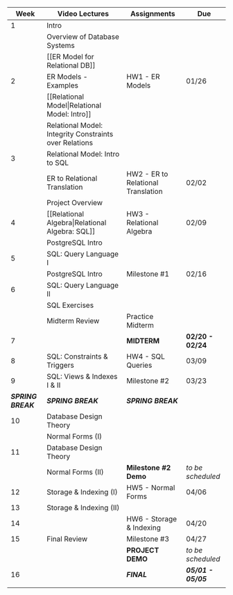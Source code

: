 
| Week               | Video Lectures                                         | Assignments                        | Due                 |
| ------------------ | ------------------------------------------------------ | ---------------------------------- | ------------------- |
| 1                  | Intro                                                  |                                    |                     |
|                    | Overview of Database Systems                           |                                    |                     |
|                    | [[ER Model for Relational DB]]                         |                                    |                     |
| 2                  | ER Models - Examples                                   | HW1 - ER Models                    | 01/26               |
|                    | [[Relational Model\|Relational Model: Intro]]                                |                                    |                     |
|                    | Relational Model: Integrity Constraints over Relations |                                    |                     |
| 3                  | Relational Model: Intro to SQL                         |                                    |                     |
|                    | ER to Relational Translation                           | HW2 - ER to Relational Translation | 02/02               |
|                    | Project Overview                                       |                                    |                     |
| 4                  | [[Relational Algebra\|Relational Algebra: SQL]]                                | HW3 - Relational Algebra           | 02/09               | 
|                    | PostgreSQL Intro                                       |                                    |                     |
| 5                  | SQL: Query Language I                                  |                                    |                     |
|                    | PostgreSQL Intro                                       | Milestone #1                       | 02/16               |
| 6                  | SQL: Query Language II                                 |                                    |                     |
|                    | SQL Exercises                                          |                                    |                     |
|                    | Midterm Review                                         | Practice Midterm                   |                     |
| 7                  |                                                        | **MIDTERM**                        | **02/20 - 02/24**   |
| 8                  | SQL: Constraints & Triggers                            | HW4 - SQL Queries                  | 03/09               |
| 9                  | SQL: Views & Indexes I & II                            | Milestone #2                       | 03/23               |
| ***SPRING BREAK*** | ***SPRING BREAK***                                     | ***SPRING BREAK***                 |                     |
| 10                 | Database Design Theory                                 |                                    |                     |
|                    | Normal Forms (I)                                       |                                    |                     |
| 11                 | Database Design Theory                                 |                                    |                     |
|                    | Normal Forms (II)                                      | **Milestone #2 Demo**              | *to be scheduled*   |
| 12                 | Storage & Indexing (I)                                 | HW5 - Normal Forms                 | 04/06               |
| 13                 | Storage & Indexing (II)                                |                                    |                     |
| 14                 |                                                        | HW6 - Storage & Indexing           | 04/20               |
| 15                 | Final Review                                           | Milestone #3                       | 04/27               |
|                    |                                                        | **PROJECT DEMO**                   | *to be scheduled*   |
| 16                 |                                                        | ***FINAL***                        | ***05/01 - 05/05*** |
|                    |                                                        |                                    |                     |
